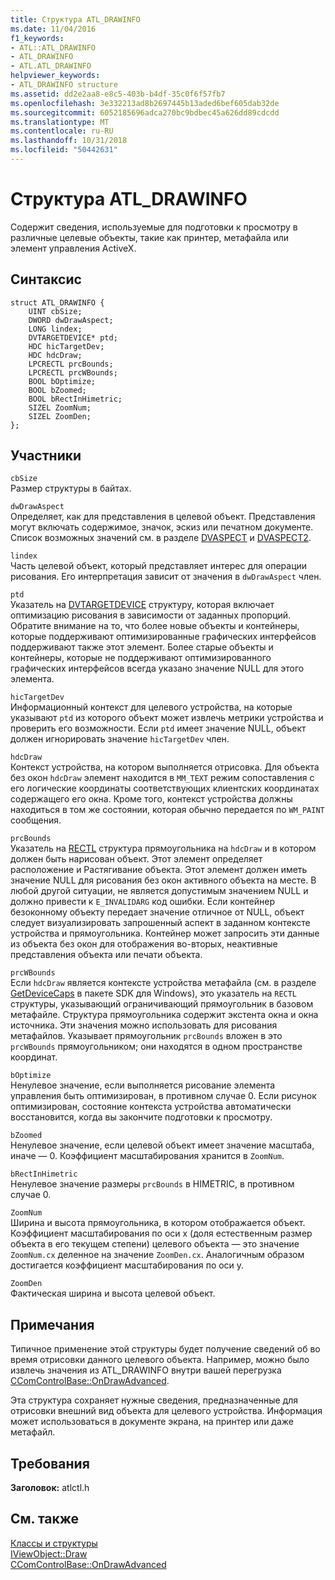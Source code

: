 ```yaml
---
title: Структура ATL_DRAWINFO
ms.date: 11/04/2016
f1_keywords:
- ATL::ATL_DRAWINFO
- ATL_DRAWINFO
- ATL.ATL_DRAWINFO
helpviewer_keywords:
- ATL_DRAWINFO structure
ms.assetid: dd2e2aa8-e8c5-403b-b4df-35c0f6f57fb7
ms.openlocfilehash: 3e332213ad8b2697445b13aded6bef605dab32de
ms.sourcegitcommit: 6052185696adca270bc9bdbec45a626dd89cdcdd
ms.translationtype: MT
ms.contentlocale: ru-RU
ms.lasthandoff: 10/31/2018
ms.locfileid: "50442631"
---
```

# <a name="atldrawinfo-structure"></a>Структура ATL_DRAWINFO

Содержит сведения, используемые для подготовки к просмотру в различные целевые объекты, такие как принтер, метафайла или элемент управления ActiveX.

## <a name="syntax"></a>Синтаксис

```
struct ATL_DRAWINFO {
    UINT cbSize;
    DWORD dwDrawAspect;
    LONG lindex;
    DVTARGETDEVICE* ptd;
    HDC hicTargetDev;
    HDC hdcDraw;
    LPCRECTL prcBounds;
    LPCRECTL prcWBounds;
    BOOL bOptimize;
    BOOL bZoomed;
    BOOL bRectInHimetric;
    SIZEL ZoomNum;
    SIZEL ZoomDen;
};
```

## <a name="members"></a>Участники

`cbSize`<br/>
Размер структуры в байтах.

`dwDrawAspect`<br/>
Определяет, как для представления в целевой объект. Представления могут включать содержимое, значок, эскиз или печатном документе. Список возможных значений см. в разделе [DVASPECT](/windows/desktop/api/wtypes/ne-wtypes-tagdvaspect) и [DVASPECT2](/windows/desktop/api/ocidl/ne-ocidl-tagdvaspect2).

`lindex`<br/>
Часть целевой объект, который представляет интерес для операции рисования. Его интерпретация зависит от значения в `dwDrawAspect` член.

`ptd`<br/>
Указатель на [DVTARGETDEVICE](/windows/desktop/api/objidl/ns-objidl-tagdvtargetdevice) структуру, которая включает оптимизацию рисования в зависимости от заданных пропорций. Обратите внимание на то, что более новые объекты и контейнеры, которые поддерживают оптимизированные графических интерфейсов поддерживают также этот элемент. Более старые объекты и контейнеры, которые не поддерживают оптимизированного графических интерфейсов всегда указано значение NULL для этого элемента.

`hicTargetDev`<br/>
Информационный контекст для целевого устройства, на которые указывают `ptd` из которого объект может извлечь метрики устройства и проверить его возможности. Если `ptd` имеет значение NULL, объект должен игнорировать значение `hicTargetDev` член.

`hdcDraw`<br/>
Контекст устройства, на котором выполняется отрисовка. Для объекта без окон `hdcDraw` элемент находится в `MM_TEXT` режим сопоставления с его логические координаты соответствующих клиентских координатах содержащего его окна. Кроме того, контекст устройства должны находиться в том же состоянии, которая обычно передается по `WM_PAINT` сообщения.

`prcBounds`<br/>
Указатель на [RECTL](https://msdn.microsoft.com/library/windows/desktop/dd162907) структура прямоугольника на `hdcDraw` и в котором должен быть нарисован объект. Этот элемент определяет расположение и Растягивание объекта. Этот элемент должен иметь значение NULL для рисования без окон активного объекта на месте. В любой другой ситуации, не является допустимым значением NULL и должно привести к `E_INVALIDARG` код ошибки. Если контейнер безоконному объекту передает значение отличное от NULL, объект следует визуализировать запрошенный аспект в заданном контексте устройства и прямоугольника. Контейнер может запросить эти данные из объекта без окон для отображения во-вторых, неактивные представления объекта или печати объекта.

`prcWBounds`<br/>
Если `hdcDraw` является контексте устройства метафайла (см. в разделе [GetDeviceCaps](/windows/desktop/api/wingdi/nf-wingdi-getdevicecaps) в пакете SDK для Windows), это указатель на `RECTL` структуры, указывающий ограничивающий прямоугольник в базовом метафайле. Структура прямоугольника содержит экстента окна и окна источника. Эти значения можно использовать для рисования метафайлов. Указывает прямоугольник `prcBounds` вложен в это `prcWBounds` прямоугольником; они находятся в одном пространстве координат.

`bOptimize`<br/>
Ненулевое значение, если выполняется рисование элемента управления быть оптимизирован, в противном случае 0. Если рисунок оптимизирован, состояние контекста устройства автоматически восстановится, когда вы закончите подготовки к просмотру.

`bZoomed`<br/>
Ненулевое значение, если целевой объект имеет значение масштаба, иначе — 0. Коэффициент масштабирования хранится в `ZoomNum`.

`bRectInHimetric`<br/>
Ненулевое значение размеры `prcBounds` в HIMETRIC, в противном случае 0.

`ZoomNum`<br/>
Ширина и высота прямоугольника, в котором отображается объект. Коэффициент масштабирования по оси x (доля естественным размер объекта в его текущем степени) целевого объекта — это значение `ZoomNum.cx` деленное на значение `ZoomDen.cx`. Аналогичным образом достигается коэффициент масштабирования по оси y.

`ZoomDen`<br/>
Фактическая ширина и высота целевой объект.

## <a name="remarks"></a>Примечания

Типичное применение этой структуры будет получение сведений об во время отрисовки данного целевого объекта. Например, можно было извлечь значения из ATL_DRAWINFO внутри вашей перегрузка [CComControlBase::OnDrawAdvanced](ccomcontrolbase-class.md#ondrawadvanced).

Эта структура сохраняет нужные сведения, предназначенные для отрисовки внешний вид объекта для целевого устройства. Информация может использоваться в документе экрана, на принтер или даже метафайл.

## <a name="requirements"></a>Требования

**Заголовок:** atlctl.h

## <a name="see-also"></a>См. также

[Классы и структуры](../../atl/reference/atl-classes.md)<br/>
[IViewObject::Draw](/windows/desktop/api/oleidl/nf-oleidl-iviewobject-draw)<br/>
[CComControlBase::OnDrawAdvanced](../../atl/reference/ccomcontrolbase-class.md#ondrawadvanced)
